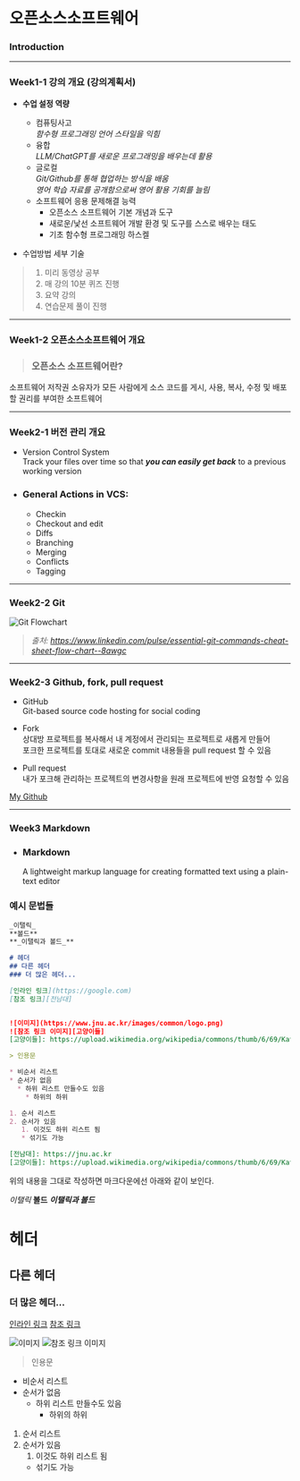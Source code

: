 # **오픈소스소프트웨어**

### Introduction

-------------
### Week1-1 강의 개요 (강의계획서)
* **수업 설정 역량**
  * 컴퓨팅사고  
    _함수형 프로그래밍 언어 스타일을 익힘_
  * 융합  
    _LLM/ChatGPT를 새로운 프로그래밍을 배우는데 활용_
  * 글로컬  
    _Git/Github를 통해 협업하는 방식을 배움  
    영어 학습 자료를 공개함으로써 영어 활용 기회를 늘림_
  * 소프트웨어 응용 문제해결 능력
    - 오픈소스 소프트웨어 기본 개념과 도구
    - 새로운/낯선 소프트웨어 개발 환경 및 도구를 스스로 배우는 태도
    - 기초 함수형 프로그래밍 하스켈

* 수업방법 세부 기술
>  1. 미리 동영상 공부
>  2. 매 강의 10분 퀴즈 진행
>  3. 요약 강의
>  4. 연습문제 풀이 진행

-------------
### Week1-2 오픈소스소프트웨어 개요
>### 오픈소스 소프트웨어란?  
소프트웨어 저작권 소유자가 모든 사람에게 소스 코드를 게시, 사용, 복사, 수정 및 배포할 권리를 부여한 소프트웨어

-------------
### Week2-1 버전 관리 개요
* Version Control System  
Track your files over time so that **_you can easily get back_** to a previous working version

* ### General Actions in VCS:  
  * Checkin
  * Checkout and edit
  * Diffs
  * Branching
  * Merging
  * Conflicts
  * Tagging

-------------
### Week2-2 Git
![Git Flowchart](https://media.licdn.com/dms/image/v2/D5612AQFLbGka9LaM2Q/article-inline_image-shrink_1000_1488/article-inline_image-shrink_1000_1488/0/1710155247237?e=2147483647&v=beta&t=ZuM95LKWZqLraV6mJoMcXPgMfoSS2FHH18R_sEovkrg)
> _출처: https://www.linkedin.com/pulse/essential-git-commands-cheat-sheet-flow-chart--8awgc_

-------------
### Week2-3 Github, fork, pull request
* GitHub  
Git-based source code hosting for social coding

* Fork  
상대방 프로젝트를 복사해서 내 계정에서 관리되는 프로젝트로 새롭게 만들어  
포크한 프로젝트를 토대로 새로운 commit 내용들을 pull request 할 수 있음

* Pull request  
내가 포크해 관리하는 프로젝트의 변경사항을 원래 프로젝트에 반영 요청할 수 있음



[My Github](https://github.com/Silviron)

-------------
### Week3     Markdown
* ### Markdown
  A lightweight markup language for creating formatted text using a plain-text editor

### 예시 문법들
```Markdown
_이탤릭_
**볼드**
**_이탤릭과 볼드_**

# 헤더
## 다른 헤더
### 더 많은 헤더...

[인라인 링크](https://google.com)
[참조 링크][전남대]


![이미지](https://www.jnu.ac.kr/images/common/logo.png)
![참조 링크 이미지][고양이들]
[고양이들]: https://upload.wikimedia.org/wikipedia/commons/thumb/6/69/Katzis1.jpg/1280px-Katzis1.jpg

> 인용문

* 비순서 리스트
* 순서가 없음
  * 하위 리스트 만들수도 있음
    * 하위의 하위

1. 순서 리스트
2. 순서가 있음
   1. 이것도 하위 리스트 됨
   * 섞기도 가능

[전남대]: https://jnu.ac.kr
[고양이들]: https://upload.wikimedia.org/wikipedia/commons/thumb/6/69/Katzis1.jpg/1280px-Katzis1.jpg

```

위의 내용을 그대로 작성하면 마크다운에선 아래와 같이 보인다.

_이탤릭_
**볼드**
**_이탤릭과 볼드_**

# 헤더
## 다른 헤더
### 더 많은 헤더...

[인라인 링크](https://google.com)
[참조 링크][전남대]

![이미지](https://www.jnu.ac.kr/images/common/logo.png)
![참조 링크 이미지][고양이들]

> 인용문

* 비순서 리스트
* 순서가 없음
  * 하위 리스트 만들수도 있음
    * 하위의 하위

1. 순서 리스트
2. 순서가 있음
   1. 이것도 하위 리스트 됨
   * 섞기도 가능

[전남대]: https://jnu.ac.kr
[고양이들]: https://upload.wikimedia.org/wikipedia/commons/thumb/6/69/Katzis1.jpg/1280px-Katzis1.jpg